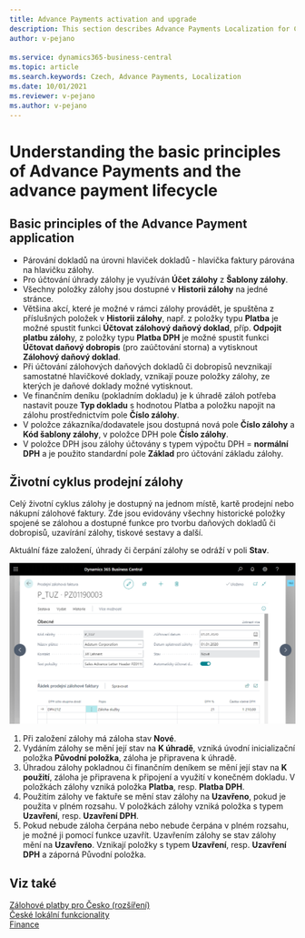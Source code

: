 ```yaml
---
title: Advance Payments activation and upgrade
description: This section describes Advance Payments Localization for Czech extension functionality.
author: v-pejano

ms.service: dynamics365-business-central
ms.topic: article
ms.search.keywords: Czech, Advance Payments, Localization
ms.date: 10/01/2021
ms.reviewer: v-pejano
ms.author: v-pejano
---
```


# Understanding the basic principles of Advance Payments and the advance payment lifecycle

## Basic principles of the Advance Payment application

 - Párování dokladů na úrovni hlaviček dokladů - hlavička faktury párována na hlavičku zálohy.
 - Pro účtování úhrady zálohy je využíván **Účet zálohy** z **Šablony zálohy**.
 - Všechny položky zálohy jsou dostupné v **Historii zálohy** na jedné stránce.
 - Většina akcí, které je možné v rámci zálohy provádět, je spuštěna z příslušných položek v **Historii zálohy**, např. z položky typu **Platba** je možné spustit funkci **Účtovat zálohový daňový doklad**, příp. **Odpojit platbu záloh**y, z položky typu **Platba DPH** je možné spustit funkci **Účtovat daňový dobropis** (pro zaúčtování storna) a vytisknout **Zálohový daňový doklad**.
 - Při účtování zálohových daňových dokladů či dobropisů nevznikají samostatné hlavičkové doklady, vznikají pouze položky zálohy, ze kterých je daňové doklady možné vytisknout.
 - Ve finančním deníku (pokladním dokladu) je k úhradě záloh potřeba nastavit pouze **Typ dokladu** s hodnotou Platba a položku napojit na zálohu prostřednictvím pole **Číslo zálohy**.
 - V položce zákazníka/dodavatele jsou dostupná nová pole **Číslo zálohy** a **Kód šablony zálohy**, v položce DPH pole **Číslo zálohy**.
 - V položce DPH jsou zálohy účtovány s typem výpočtu DPH = **normální DPH** a je použito standardní pole **Základ** pro účtování základu zálohy.
 
## Životní cyklus prodejní zálohy

Celý životní cyklus zálohy je dostupný na jednom místě, kartě prodejní nebo nákupní zálohové faktury. Zde jsou evidovány všechny historické položky spojené se zálohou a dostupné funkce pro tvorbu daňových dokladů či dobropisů, uzavírání zálohy, tiskové sestavy a další.

Aktuální fáze založení, úhrady či čerpání zálohy se odráží v poli **Stav**.

![Principy zálohové platby](Media/adv-payments-principes.png)

1.	Při založení zálohy má záloha stav **Nové**.
2.	Vydáním zálohy se mění její stav na **K úhradě**, vzniká úvodní inicializační položka **Původní položka**, záloha je připravena k úhradě.
3.	Úhradou zálohy pokladnou či finančním deníkem se mění její stav na **K použití**, záloha je připravena k připojení a využití v konečném dokladu. V položkách zálohy vzniká položka **Platba**, resp. **Platba DPH**.
4.	Použitím zálohy ve faktuře se mění stav zálohy na **Uzavřeno**, pokud je použita v plném rozsahu. V položkách zálohy vzniká položka s typem **Uzavření**, resp. **Uzavření DPH**.
5.	Pokud nebude záloha čerpána nebo nebude čerpána v plném rozsahu, je možné ji pomocí funkce uzavřít. Uzavřením zálohy se stav zálohy mění na **Uzavřeno**. Vznikají položky s typem **Uzavření**, resp. **Uzavření DPH** a záporná Původní položka.


## Viz také

[Zálohové platby pro Česko (rozšíření)](ui-extensions-advance-payments-localization-cz.md)  
[České lokální funkcionality](czech-local-functionality.md)  
[Finance](../../finance.md)
